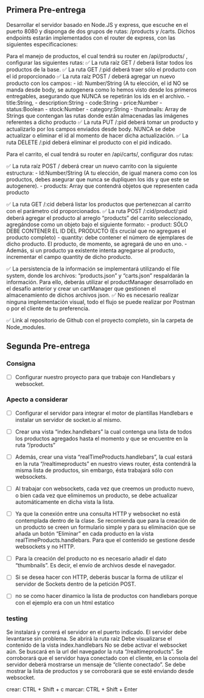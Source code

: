 ## Primera Pre-entrega
Desarrollar el servidor basado en Node.JS y express, que escuche en el puerto 8080 y disponga de dos grupos de rutas: /products y /carts. Dichos endpoints estarán implementados con el router de express, con las siguientes especificaciones:

Para el manejo de productos, el cual tendrá su router en /api/products/ , configurar las siguientes rutas:
✅  La ruta raíz GET / deberá listar todos los productos de la base.
✅  La ruta GET /:pid deberá traer sólo el producto con el id proporcionado
✅  La ruta raíz POST / deberá agregar un nuevo producto con los campos:
    - id: Number/String (A tu elección, el id NO se manda desde body, se autogenera como lo hemos visto desde los primeros entregables, asegurando que NUNCA se repetirán los ids en el archivo.
    - title:String,
    - description:String
    - code:String
    - price:Number
    - status:Boolean
    - stock:Number
    - category:String
    - thumbnails: Array de Strings que contengan las rutas donde están almacenadas las imágenes referentes a dicho producto
✅  La ruta PUT /:pid deberá tomar un producto y actualizarlo por los campos enviados desde body. NUNCA se debe actualizar o eliminar el id al momento de hacer dicha actualización.
✅ La ruta DELETE /:pid deberá eliminar el producto con el pid indicado. 

Para el carrito, el cual tendrá su router en /api/carts/, configurar dos rutas:

✅ La ruta raíz POST / deberá crear un nuevo carrito con la siguiente estructura:
    - Id:Number/String (A tu elección, de igual manera como con los productos, debes asegurar que nunca se dupliquen los ids y que este se autogenere).
    - products: Array que contendrá objetos que representen cada producto

✅  La ruta GET /:cid deberá listar los productos que pertenezcan al carrito con el parámetro cid proporcionados.
✅  La ruta POST  /:cid/product/:pid deberá agregar el producto al arreglo “products” del carrito seleccionado, agregándose como un objeto bajo el siguiente formato:
    - product: SÓLO DEBE CONTENER EL ID DEL PRODUCTO (Es crucial que no agregues el producto completo)
    - quantity: debe contener el número de ejemplares de dicho producto. El producto, de momento, se agregará de uno en uno.
    - Además, si un producto ya existente intenta agregarse al producto, incrementar el campo quantity de dicho producto. 

✅ La persistencia de la información se implementará utilizando el file system, donde los archivos: “products.json” y “carts.json” respaldarán la información. Para ello, deberás utilizar el productManager desarrollado en el desafío anterior y crear un cartManager que gestionen el almacenamiento de dichos archivos json.
✅  No es necesario realizar ninguna implementación visual, todo el flujo se puede realizar por Postman o por el cliente de tu preferencia.

✅  Link al repositorio de Github con el proyecto completo, sin la carpeta de Node_modules.

## Segunda Pre-entrega

### Consigna

* [ ] Configurar nuestro proyecto para que trabaje con Handlebars y websocket.

### Apecto a considerar
* [ ] Configurar el servidor para integrar el motor de plantillas Handlebars e instalar un servidor de socket.io al mismo.
* [ ] Crear una vista “index.handlebars” la cual contenga una lista de todos los productos agregados hasta el momento y que se encuentre en la ruta “/products”
* [ ] Además, crear una vista “realTimeProducts.handlebars”, la cual estará en la ruta “/realtimeproducts” en nuestro views router, ésta contendrá la misma lista de productos, sin embargo, ésta trabajará sólo con websockets.
* [ ] Al trabajar con websockets, cada vez que creemos un producto nuevo, o bien cada vez que eliminemos un producto, se debe actualizar automáticamente en dicha vista la lista.
* [ ] Ya que la conexión entre una consulta HTTP y websocket no está contemplada dentro de la clase. Se recomienda que para la creación de un producto se creen un formulario simple y para su eliminación que se añada un botón “Eliminar” en cada producto en la vista  realTimeProducts.handlebars. Para que el contenido se gestione desde websockets y no HTTP.
* [ ] Para la creación del producto no es necesario añadir el dato “thumbnails”. Es decir, el envío de archivos desde el navegador.
* [ ] Si se desea hacer con HTTP, deberás buscar la forma de utilizar el servidor de Sockets dentro de la petición POST.


* [ ] no se como hacer dinamico la lista de productos con handlebars porque con el ejemplo era con un html estatico

### testing

Se instalará y correrá el servidor en el puerto indicado.
El servidor debe levantarse sin problema.
Se abrirá la ruta raíz
Debe visualizarse el contenido de la vista index.handlebars
No se debe activar el websocket aún.
Se buscará en la url del navegador la ruta “/realtimeproducts”.
Se corroborará que el servidor haya conectado con el cliente, en la consola del servidor deberá mostrarse un mensaje de “cliente conectado”.
Se debe mostrar la lista de productos y se corroborará que se esté enviando desde websocket.
 

crear: CTRL + Shift + c
marcar: CTRL + Shift + Enter
